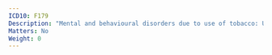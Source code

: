 ```yaml
---
ICD10: F179
Description: "Mental and behavioural disorders due to use of tobacco: Unspecified mental and behavioural disorder"
Matters: No
Weight: 0
---
```


